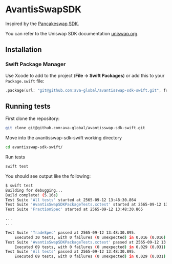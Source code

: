 # AvantisSwapSDK

Inspired by the [Pancakeswap SDK](https://github.com/pancakeswap/pancake-swap-sdk).

You can refer to the Uniswap SDK documentation [uniswap.org](https://docs.uniswap.org/sdk/2.0.0/).

## Installation

### Swift Package Manager

Use Xcode to add to the project (**File -> Swift Packages**) or add this to your `Package.swift` file:
```swift
.package(url: "git@github.com:ava-global/avantisswap-sdk-swift.git", from: "1.0.0")
```

## Running tests

First clone the repository:

```sh
git clone git@github.com:ava-global/avantisswap-sdk-swift.git
```

Move into the avantisswap-sdk-swift working directory

```sh
cd avantisswap-sdk-swift/
```

Run tests

```sh
swift test
```

You should see output like the following:

```sh
$ swift test
Building for debugging...
Build complete! (5.16s)
Test Suite 'All tests' started at 2565-09-12 13:48:30.864
Test Suite 'AvantisSwapSDKPackageTests.xctest' started at 2565-09-12 13:48:30.865
Test Suite 'FractionSpec' started at 2565-09-12 13:48:30.865

...
...

Test Suite 'TradeSpec' passed at 2565-09-12 13:48:30.895.
    Executed 30 tests, with 0 failures (0 unexpected) in 0.016 (0.016) seconds
Test Suite 'AvantisSwapSDKPackageTests.xctest' passed at 2565-09-12 13:48:30.895.
    Executed 69 tests, with 0 failures (0 unexpected) in 0.029 (0.031) seconds
Test Suite 'All tests' passed at 2565-09-12 13:48:30.895.
    Executed 69 tests, with 0 failures (0 unexpected) in 0.029 (0.031) seconds
```
